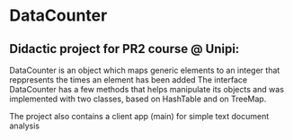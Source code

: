 # DataCounter
## Didactic project for PR2 course @ Unipi: 

DataCounter is an object which maps generic elements to an integer that reppresents the times an element has been added
The interface DataCounter has a few methods that helps manipulate its objects and was implemented with two classes, based on HashTable and on TreeMap.

The project also contains a client app (main) for simple text document analysis


